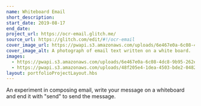 ```yaml
---
name: Whiteboard Email
short_description: 
start_date: 2019-08-17
end_date: 
project_url: https://ocr-email.glitch.me/
source_url: https://glitch.com/edit/#!/ocr-email
cover_image_url: https://pwapi.s3.amazonaws.com/uploads/6e467e0a-6c08-4dc8-9b95-262e1c05befa
cover_image_alt: A photograph of email text written on a white board.
images:
  - https://pwapi.s3.amazonaws.com/uploads/6e467e0a-6c08-4dc8-9b95-262e1c05befa
  - https://pwapi.s3.amazonaws.com/uploads/48f205e4-1dea-4503-bde2-048215b05648
layout: portfolioProjectLayout.hbs
---
```


An experiment in composing email, write your message on a whiteboard and end it with "send" to send the message.